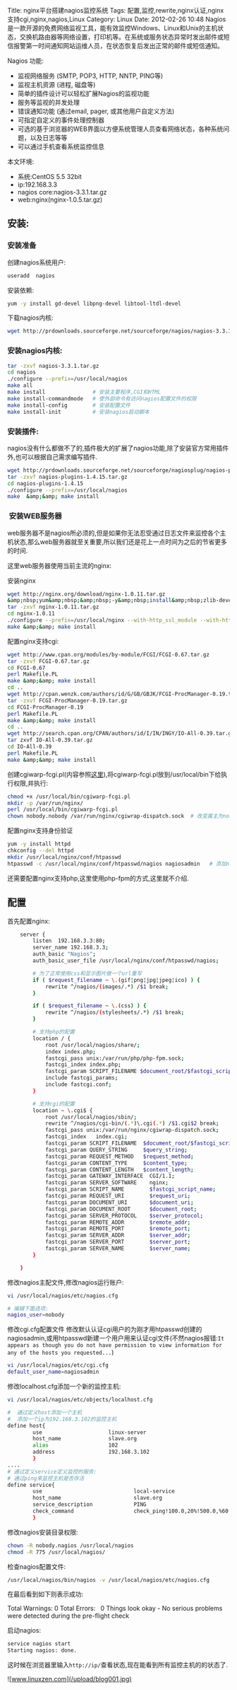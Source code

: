 Title: nginx平台搭建nagios监控系统
Tags: 配置,监控,rewrite,nginx认证,nginx支持cgi,nginx,nagios,Linux
Category: Linux
Date: 2012-02-26 10:48
Nagios是一款开源的免费网络监视工具，能有效监控Windows、Linux和Unix的主机状态，交换机路由器等网络设置，打印机等。在系统或服务状态异常时发出邮件或短信报警第一时间通知网站运维人员，在状态恢复后发出正常的邮件或短信通知。

Nagios 功能:

- 监视网络服务 (SMTP, POP3, HTTP, NNTP, PING等)
- 监视主机资源 (进程, 磁盘等)
- 简单的插件设计可以轻松扩展Nagios的监视功能
- 服务等监视的并发处理
- 错误通知功能 (通过email, pager, 或其他用户自定义方法)
- 可指定自定义的事件处理控制器
- 可选的基于浏览器的WEB界面以方便系统管理人员查看网络状态，各种系统问题，以及日志等等
- 可以通过手机查看系统监控信息

本文环境:

* 系统:CentOS 5.5 32bit
* ip:192.168.3.3
* nagios core:nagios-3.3.1.tar.gz
* web:nginx(nginx-1.0.5.tar.gz)

## 安装: ##
### 安装准备 ###
创建nagios系统用户:
```bash 
useradd  nagios
```

安装依赖:
```bash 
yum -y install gd-devel libpng-devel libtool-ltdl-devel
```
下载nagios内核:
```bash 
wget http://prdownloads.sourceforge.net/sourceforge/nagios/nagios-3.3.1.tar.gz
```
### 安装nagios内核: ###
```bash 
tar -zxvf nagios-3.3.1.tar.gz
cd nagios
./configure --prefix=/usr/local/nagios
make all
make install               # 安装主要程序,CGI和HTML
make install-commandmode   # 使外部命令有访问nagios配置文件的权限
make install-config        # 安装配置文件
make install-init          # 安装nagios启动脚本
```
### 安装插件: ###
nagios没有什么都做不了的,插件极大的扩展了nagios功能,除了安装官方常用插件外,也可以根据自己需求编写插件.
```bash 
wget http://prdownloads.sourceforge.net/sourceforge/nagiosplug/nagios-plugins-1.4.15.tar.gz
tar -zxvf nagios-plugins-1.4.15.tar.gz
cd nagios-plugins-1.4.15
./configure --prefix=/usr/local/nagios
make  &amp;&amp; make install
```
###  安装WEB服务器 ###
web服务器不是nagios所必须的,但是如果你无法忍受通过日志文件来监控各个主机状态,那么web服务器就至关重要,所以我们还是花上一点时间为之后的节省更多的时间.

这里web服务器使用当前主流的nginx:

安装nginx
```bash 
wget http://nginx.org/download/nginx-1.0.11.tar.gz
&amp;nbsp;yum&amp;nbsp;&amp;nbsp;-y&amp;nbsp;install&amp;nbsp;zlib-devel&amp;nbsp;pcre-devel&amp;nbsp;openssl-devel &amp;nbsp;# 安装依赖
tar -zxvf nginx-1.0.11.tar.gz
cd nginx-1.0.11
./configure --prefix=/usr/local/nginx --with-http_ssl_module --with-http_flv_module --with-http_gzip_static_module
make &amp;&amp; make install
```
配置nginx支持cgi:
```bash 
wget http://www.cpan.org/modules/by-module/FCGI/FCGI-0.67.tar.gz
tar -zxvf FCGI-0.67.tar.gz
cd FCGI-0.67
perl Makefile.PL
make &amp;&amp; make install
cd ..
wget http://cpan.wenzk.com/authors/id/G/GB/GBJK/FCGI-ProcManager-0.19.tar.gz
tar -zxvf FCGI-ProcManager-0.19.tar.gz
cd FCGI-ProcManager-0.19
perl Makefile.PL
make &amp;&amp; make install
cd ..
wget http://search.cpan.org/CPAN/authors/id/I/IN/INGY/IO-All-0.39.tar.gz
tar zxvf IO-All-0.39.tar.gz
cd IO-All-0.39
perl Makefile.PL
make &amp;&amp; make install
```
创建cgiwarp-fcgi.pl(内容参照[这里](http://wiki.nginx.org/NginxSimpleCGI)),将cgiwarp-fcgi.pl放到/usr/local/bin下给执行权限,并执行:
```bash 
chmod +x /usr/local/bin/cgiwarp-fcgi.pl
mkdir -p /var/run/nginx/
perl /usr/local/bin/cgiwarp-fcgi.pl
chown nobody.nobody /var/run/nginx/cgiwrap-dispatch.sock  # 改变属主为nobody,是nginx正常使用
```
配置nginx支持身份验证
```bash 
yum -y install httpd
chkconfig --del httpd
mkdir /usr/local/nginx/conf/htpasswd
htpasswd -c /usr/local/nginx/conf/htpasswd/nagios nagiosadmin   # 添加nagiosadmin用户
```
还需要配置nginx支持php,这里使用php-fpm的方式,这里就不介绍.
## 配置 ##
首先配置nginx:
```bash 
    server {
        listen  192.168.3.3:80;
        server_name 192.168.3.3;
        auth_basic "Nagios";
        auth_basic_user_file /usr/local/nginx/conf/htpasswd/nagios;

        # 为了正常使用css和显示图片做一个url重写
        if ( $request_filename ~ \.(gif¦png¦jpg¦jpeg¦ico) ) {
            rewrite ^/nagios/(images/.*) /$1 break;
        }   

        if ( $request_filename ~ \.(css) ) {
            rewrite ^/nagios/(stylesheets/.*) /$1 break;
        }   

        # 支持php的配置
        location / {
            root /usr/local/nagios/share/;
            index index.php;
            fastcgi_pass unix:/var/run/php/php-fpm.sock;
            fastcgi_index index.php;
            fastcgi_param SCRIPT_FILENAME $document_root/$fastcgi_script_name;
            include fastcgi_params;
            include fastcgi.conf;
        }

        # 支持cgi的配置
        location ~ \.cgi$ {
            root /usr/local/nagios/sbin/;
            rewrite ^/nagios/cgi-bin/(.*)\.cgi(.*) /$1.cgi$2 break;
            fastcgi_pass unix:/var/run/nginx/cgiwrap-dispatch.sock;
            fastcgi_index   index.cgi;
            fastcgi_param SCRIPT_FILENAME  $document_root/$fastcgi_script_name;
            fastcgi_param QUERY_STRING     $query_string;
            fastcgi_param REQUEST_METHOD   $request_method;
            fastcgi_param CONTENT_TYPE     $content_type;
            fastcgi_param CONTENT_LENGTH   $content_length;
            fastcgi_param GATEWAY_INTERFACE  CGI/1.1;
            fastcgi_param SERVER_SOFTWARE    nginx;
            fastcgi_param SCRIPT_NAME        $fastcgi_script_name;
            fastcgi_param REQUEST_URI        $request_uri;
            fastcgi_param DOCUMENT_URI       $document_uri;
            fastcgi_param DOCUMENT_ROOT      $document_root;
            fastcgi_param SERVER_PROTOCOL    $server_protocol;
            fastcgi_param REMOTE_ADDR        $remote_addr;
            fastcgi_param REMOTE_PORT        $remote_port;
            fastcgi_param SERVER_ADDR        $server_addr;
            fastcgi_param SERVER_PORT        $server_port;
            fastcgi_param SERVER_NAME        $server_name;
        }

    }
```

修改nagios主配文件,修改nagios运行账户:
```bash 
vi /usr/local/nagios/etc/nagios.cfg

# 编辑下面选项:
nagios_user=nobody
```
修改cgi.cfg配置文件
修改默认认证cgi用户的为刚才用htpasswd创建的nagiosadmin,或用htpasswd新建一个用户用来认证cgi文件(不然nagios报错:`It appears as though you do not have permission to view information for any of the hosts you requested...`)

```bash 
vi /usr/local/nagios/etc/cgi.cfg
default_user_name=nagiosadmin
```
修改localhost.cfg添加一个新的监控主机:
```bash 
vi /usr/local/nagios/etc/objects/localhost.cfg

#  通过定义host添加一个主机
#  添加一个ip为192.168.3.102的监控主机
define host{
        use                     linux-server
        host_name               slave.org
        alias                   102
        address                 192.168.3.102
        }
....
# 通过定义service定义监控的服务:
# 通过ping来监控主机是否存活
define service{
        use                             local-service
        host_name                       slave.org
        service_description             PING
        check_command                   check_ping!100.0,20%!500.0,%60
        }
```
修改nagios安装目录权限:
```bash 
chown -R nobody.nagios /usr/local/nagios
chmod -R 775 /usr/local/nagios/
```
检查nagios配置文件:
```bash 
/usr/local/nagios/bin/nagios -v /usr/local/nagios/etc/nagios.cfg
```
在最后看到如下则表示成功:

Total Warnings: 0
Total Errors:   0
Things look okay - No serious problems were detected during the pre-flight check

启动nagios:
```bash 
service nagios start
Starting nagios: done.
```
这时候在浏览器里输入`http://ip/`查看状态,现在能看到所有监控主机的的状态了.

![www.linuxzen.com](/upload/blog001.jpg)
